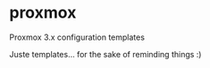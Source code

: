 # proxmox
Proxmox 3.x configuration templates

Juste templates... for the sake of reminding things :)
